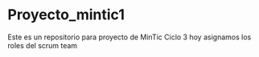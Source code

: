 # Proyecto_mintic1
Este es un repositorio para proyecto de MinTic Ciclo 3
hoy asignamos los roles del scrum team
